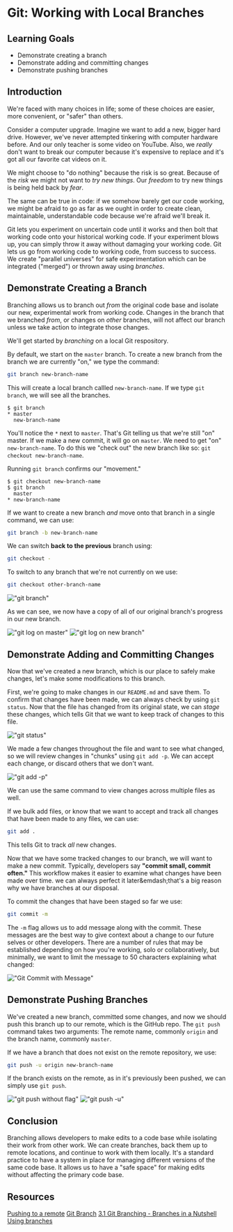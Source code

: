 # Git: Working with Local Branches

## Learning Goals

- Demonstrate creating a branch
- Demonstrate adding and committing changes
- Demonstrate pushing branches

## Introduction

We're faced with many choices in life; some of these choices are easier, more
convenient, or "safer" than others.

Consider a computer upgrade. Imagine we want to add a new, bigger hard drive.
However, we've never attempted tinkering with computer hardware before. And our
only teacher is some video on YouTube. Also, we _really_ don't want to break
our computer because it's expensive to replace and it's got all our favorite
cat videos on it.

We might choose to "do nothing" because the risk is so great. Because of the
_risk_ we might not want to _try new things_.  Our _freedom_ to try new things
is being held back by _fear_.

The same can be true in code: if we somehow barely get our code working, we
might be afraid to go as far as we ought in order to create clean,
maintainable, understandable code because we're afraid we'll break it.

Git lets you experiment on uncertain code until it works and then bolt that
working code onto your historical working code. If your experiment blows up,
you can simply throw it away without damaging your working code. Git lets us go
from working code to working code, from success to success. We create "parallel
universes" for safe experimentation which can be integrated ("merged") or
thrown away using _branches_.

## Demonstrate Creating a Branch

Branching allows us to branch out _from_ the original code base and isolate our
new, experimental work from working code. Changes in the branch that we branched
_from_, or changes on _other_ branches, will not affect our branch unless we take
action to integrate those changes.

We'll get started by _branching_ on a local Git respository.

By default, we start on the `master` branch. To create a new branch from the branch
we are currently "on," we type the command:

```bash
git branch new-branch-name
```

This will create a local branch callled `new-branch-name`. If we type
`git branch`, we will see all the branches.

```shell
$ git branch
* master
  new-branch-name
```

You'll notice the `*` next to `master`. That's Git telling us that we're
still "on" master. If we make a new commit, it will go on `master`. We
need to get "on" `new-branch-name`. To do this we "check out" the
new branch like so: `git checkout new-branch-name`.

Running `git branch` confirms our "movement."

```shell
$ git checkout new-branch-name
$ git branch
  master
* new-branch-name
```

If we want to create a new branch _and_ move onto that branch in a single
command, we can use:

```bash
git branch -b new-branch-name
```

We can switch **back to the previous** branch using:

```bash
git checkout -
```

To switch to any branch that we're not currently on we use:

```bash
git checkout other-branch-name
```

!["git branch"](https://curriculum-content.s3.amazonaws.com/prework/git-workflow/new%20branch.gif)

As we can see, we now have a copy of all of our original branch's progress in
our new branch.

!["git log on master"](https://curriculum-content.s3.amazonaws.com/prework/git-workflow/log1.png)
!["git log on new branch"](https://curriculum-content.s3.amazonaws.com/prework/git-workflow/log2.png)

## Demonstrate Adding and Committing Changes

Now that we've created a new branch, which is our place to safely make changes,
let's make some modifications to this branch.

First, we're going to make changes in our `README.md` and save them. To confirm
that changes have been made, we can always check by using `git status`. Now that
the file has changed from its original state, we can _stage_ these changes,
which tells Git that we want to keep track of changes to this file.

!["git status"](https://curriculum-content.s3.amazonaws.com/prework/git-workflow/git%20status.gif)

We made a few changes throughout the file and want to see what changed, so we
will review changes in "chunks" using `git add -p`. We can accept each change,
or discard others that we don't want. 

!["git add -p"](https://curriculum-content.s3.amazonaws.com/prework/git-workflow/git%20add%20p.gif)

We can use the same command to view changes across multiple files as well.

If we bulk add files, or know that we want to accept and track all changes that
have been made to any files, we can use:

```bash
git add .
```
This tells Git to track _all_ new changes.

Now that we have some tracked changes to our branch, we will want to make a new
commit. Typically, developers say __"commit small, commit often."__ This workflow
makes it easier to examine what changes have been made over time. we can always
perfect it later&emdash;that's a big reason why we have branches at our
disposal.

To commit the changes that have been staged so far we use:

```bash
git commit -m
```
The `-m` flag allows us to add message along with the commit. These messages are
the best way to give context about a change to our future selves or other
developers. There are a number of rules that may be established depending on how
you're working, solo or collaboratively, but minimally, we want to limit the
message to 50 characters explaining what changed:

!["Git Commit with Message"](https://curriculum-content.s3.amazonaws.com/prework/git-workflow/git%20commit.gif)


## Demonstrate Pushing Branches

We've created a new branch, committed some changes, and now we should push this
branch up to our remote, which is the GitHub repo. The `git push` command takes
two arguments: The remote name, commonly `origin` and the branch name, commonly
`master`.

If we have a branch that does not exist on the remote repository, we use:

```bash
git push -u origin new-branch-name
```

If the branch exists on the remote, as in it's previously been pushed, we can
simply use `git push`.

!["git push without flag"](https://curriculum-content.s3.amazonaws.com/prework/git-workflow/git%20push.gif)
!["git push -u"](https://curriculum-content.s3.amazonaws.com/prework/git-workflow/git%20push%20u.gif)

## Conclusion

Branching allows developers to make edits to a code base while isolating their
work from other work. We can create branches, back them up to remote locations,
and continue to work with them locally. It's a standard practice to have a
system in place for managing different versions of the same code base. It allows
us to have a "safe space" for making edits without affecting the primary code
base.

## Resources

[Pushing to a remote](https://help.github.com/en/articles/pushing-to-a-remote)
[Git Branch](https://www.atlassian.com/git/tutorials/using-branches)
[3.1 Git Branching - Branches in a Nutshell](https://git-scm.com/book/en/v2/Git-Branching-Branches-in-a-Nutshell)
[Using branches](https://backlog.com/git-tutorial/using-branches/)
